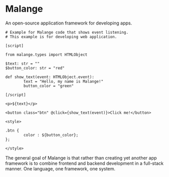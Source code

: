# Malange

An open-source application framework for developing apps.

```malange
# Example for Malange code that shows event listening.
# This example is for developing web application.

[script]

from malange.types import HTMLObject

$text: str = ""
$button_color: str = "red"

def show_text(event: HTMLObject.event):
		text = "Hello, my name is Malange!"
		button_color = "green"

[/script]

<p>${text}</p>

<button class="btn" @click={show_text(event)}>Click me!</button>

<style>

.btn {
		color : ${button_color};
};

</style>
```

The general goal of Malange is that rather than creating yet another
app framework is to combine frontend and backend development in a full-stack
manner. One language, one framework, one system.
